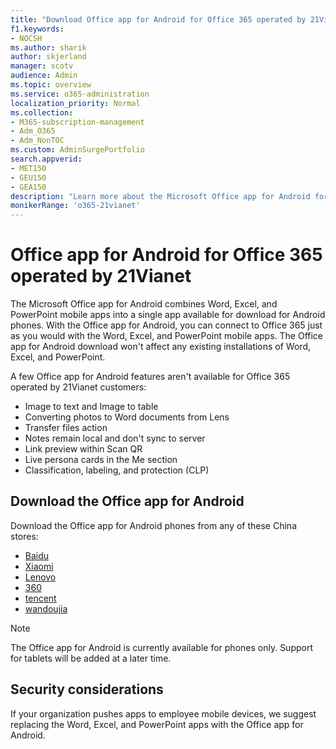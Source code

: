 ```yaml
---
title: "Download Office app for Android for Office 365 operated by 21Vianet"
f1.keywords:
- NOCSH
ms.author: sharik
author: skjerland
manager: scotv
audience: Admin
ms.topic: overview
ms.service: o365-administration
localization_priority: Normal
ms.collection: 
- M365-subscription-management 
- Adm_O365
- Adm_NonTOC
ms.custom: AdminSurgePortfolio
search.appverid:
- MET150
- GEU150
- GEA150
description: "Learn more about the Microsoft Office app for Android for Office 365 operated by 21Vianet and how to download it for customers in China."
monikerRange: 'o365-21vianet'
---
```


# Office app for Android for Office 365 operated by 21Vianet

The Microsoft Office app for Android combines Word, Excel, and PowerPoint mobile apps into a single app available for download for Android phones. With the Office app for Android, you can connect to Office 365 just as you would with the Word, Excel, and PowerPoint mobile apps. The Office app for Android download won't affect any existing installations of Word, Excel, and PowerPoint.

A few Office app for Android features aren't available for Office 365 operated by 21Vianet customers:

- Image to text and Image to table 
- Converting photos to Word documents from Lens 
- Transfer files action 
- Notes remain local and don't sync to server
- Link preview within Scan QR
- Live persona cards in the Me section
- Classification, labeling, and protection (CLP)


## Download the Office app for Android

Download the Office app for Android phones from any of these China stores:
- [Baidu](https://shouji.baidu.com/software/26842919.html)
- [Xiaomi](http://app.mi.com/details?id=com.microsoft.office.officehub&ref=search)
- [Lenovo](https://www.lenovomm.com/appdetail/com.microsoft.office.officehub/43003745)
- [360](http://zhushou.360.cn/detail/index/soft_id/708682?recrefer=SE_D_office%20mobile)
- [tencent](https://sj.qq.com/myapp/detail.htm?apkName=com.microsoft.office.officehub)
- [wandoujia](https://www.wandoujia.com/apps/1502895)

> [!NOTE]
> The Office app for Android is currently available for phones only. Support for tablets will be added at a later time. 


## Security considerations

If your organization pushes apps to employee mobile devices, we suggest replacing the Word, Excel, and PowerPoint apps with the Office app for Android.  


